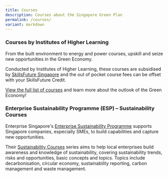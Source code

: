 ```yaml
---
title: Courses
description: Courses about the Singapore Green Plan
permalink: /courses/
variant: markdown
---
```

### Courses by Institutes of Higher Learning

From the built environment to energy and power courses, upskill and seize new opportunities in the Green Economy.
 
Conducted by Institutes of Higher Learning, these courses are subsidised by [SkillsFuture Singapore](https://www.myskillsfuture.gov.sg/) and the out of pocket course fees can be offset with your SkillsFuture Credit.
 
[View the full list of courses](https://go.gov.sg/ssgxmse) and learn more about the outlook of the Green Economy! 


### Enterprise Sustainability Programme (ESP) – Sustainability Courses

Enterprise Singapore's [Enterprise Sustainability Programme](https://www.enterprisesg.gov.sg/grow-your-business/boost-capabilities/sustainability/enterprise-sustainability-programme?cid=sg|sus|sg|all|vc|esp|202407|202507|aff|mse|greenplan-web|||||&utm\_source=mse&utm\_medium=affiliate&utm\_campaign=sus-sg-all-vc-esp-202407-202507&utm\_content=greenplan-web) supports Singapore companies, especially SMEs, to build capabilities and capture new opportunities. 

Their [Sustainability Courses](https://www.enterprisesg.gov.sg/grow-your-business/boost-capabilities/sustainability/enterprise-sustainability-programme/esp-sustainability-courses?cid=sg|sus|sg|all|vc|esp|202407|202507|aff|mse|greenplan-web-courses|||||&utm\_source=mse&utm\_medium=affiliate&utm\_campaign=sus-sg-all-vc-esp-202407-202507&utm\_content=greenplan-web-courses) series aims to help local enterprises build awareness and knowledge of sustainability, covering sustainability trends, risks and opportunities, basic concepts and topics. Topics include decarbonisation, circular economy, sustainability reporting, carbon management and waste management.

